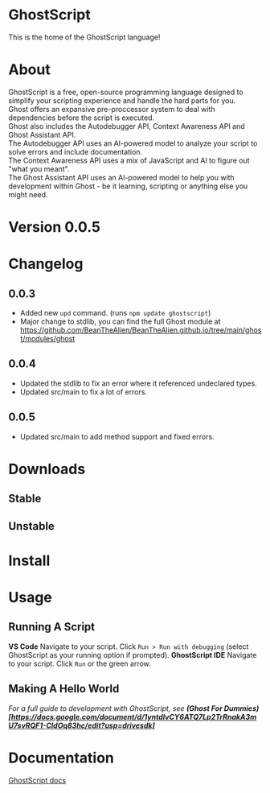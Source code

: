# GhostScript
This is the home of the GhostScript language!

# About
GhostScript is a free, open-source programming language designed to simplify your scripting experience and handle the hard parts for you.<br>
Ghost offers an expansive pre-proccessor system to deal with dependencies before the script is executed.<br>
Ghost also includes the Autodebugger API, Context Awareness API and Ghost Assistant API.<br>
The Autodebugger API uses an AI-powered model to analyze your script to solve errors and include documentation.<br>
The Context Awareness API uses a mix of JavaScript and AI to figure out "what you meant".<br>
The Ghost Assistant API uses an AI-powered model to help you with development within Ghost - be it learning, scripting or anything else you might need.

# Version 0.0.5

# Changelog
## 0.0.3
- Added new `upd` command. (runs `npm update ghostscript`)
- Major change to stdlib, you can find the full Ghost module at https://github.com/BeanTheAlien/BeanTheAlien.github.io/tree/main/ghost/modules/ghost
## 0.0.4
- Updated the stdlib to fix an error where it referenced undeclared types.
- Updated src/main to fix a lot of errors.
## 0.0.5
- Updated src/main to add method support and fixed errors.

# Downloads
## Stable
<!--ghostscript - <a href="" download>download</a>-->

## Unstable
<!--ghostscript - <a href="" download>download</a>-->

# Install
<!--Install with npm:
`npm install ghostscript`

Install by download:
1. Go to the downloads section.
2. Download the version you want. (suggested stable@recent)
3. Run `ghostscript-wizard.exe`
4. Optionally add modules you want preinstalled on your system (this helps with performance with high-dependency/long scripts!)
5. Complete the installation
-->

# Usage
## Running A Script
**VS Code**
Navigate to your script.
Click `Run > Run with debugging` (select GhostScript as your running option if prompted).
**GhostScript IDE**
Navigate to your script.
Click `Run` or the green arrow.
## Making A Hello World
*For a full guide to development with GhostScript, see **(Ghost For Dummies)[https://docs.google.com/document/d/1yntdIvCY6ATQ7Lp2TrRnakA3mU7svRQF1-CldOq83hc/edit?usp=drivesdk]***

# Documentation
<a href="https://docs.google.com/document/d/1v5lAGBtDkGrv2eEFVrlzB9dqm6KoyQWsBLZ5BTpgsb0/edit?usp=sharing">GhostScript docs</a>
